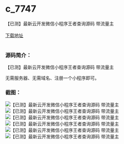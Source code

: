 # c_7747
【已测】最新云开发微信小程序王者查询源码 带流量主
<br/></br>
[下载地址](https://www.uuid2.com/7747.html "下载地址")
<br/></br>
<h3>源码简介：</h3>
<p>【已测】最新云开发微信小程序王者查询源码 带流量主<p>
<p>无需服务器、无需域名、注册一个小程序即可。<p>
<h3>截图：</h3>
<img src="https://www.uuid2.com/wp-content/uploads/img/pro/20220323/16480081052674.jpg" alt="【已测】最新云开发微信小程序王者查询源码 带流量主"><img src="https://www.uuid2.com/wp-content/uploads/img/pro/20220323/16480081063786.jpg" alt="【已测】最新云开发微信小程序王者查询源码 带流量主"><img src="https://www.uuid2.com/wp-content/uploads/img/pro/20220323/16480081069333.jpg" alt="【已测】最新云开发微信小程序王者查询源码 带流量主"><img src="https://www.uuid2.com/wp-content/uploads/img/pro/20220323/16480081065241.jpg" alt="【已测】最新云开发微信小程序王者查询源码 带流量主"><img src="https://www.uuid2.com/wp-content/uploads/img/pro/20220323/16480081066117.jpg" alt="【已测】最新云开发微信小程序王者查询源码 带流量主"><img src="https://www.uuid2.com/wp-content/uploads/img/pro/20220323/16480081061984.jpg" alt="【已测】最新云开发微信小程序王者查询源码 带流量主">
